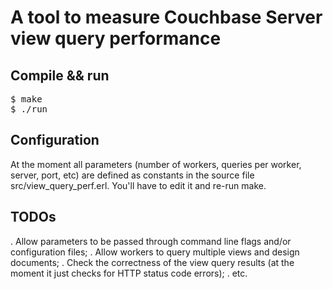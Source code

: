 # A tool to measure Couchbase Server view query performance

## Compile && run

<pre>
$ make
$ ./run
</pre>


## Configuration

At the moment all parameters (number of workers, queries per worker, server, port, etc)
are defined as constants in the source file src/view_query_perf.erl. You'll have to edit
it and re-run make.


## TODOs

. Allow parameters to be passed through command line flags and/or configuration files;
. Allow workers to query multiple views and design documents;
. Check the correctness of the view query results (at the moment it just checks for HTTP
  status code errors);
. etc.